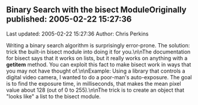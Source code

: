 ## Binary Search with the bisect ModuleOriginally published: 2005-02-22 15:27:36 
Last updated: 2005-02-22 15:27:36 
Author: Chris Perkins 
 
Writing a binary search algorithm is surprisingly error-prone.  The solution: trick the built-in bisect module into doing it for you.\n\nThe documentation for bisect says that it works on lists, but it really works on anything with a __getitem__ method. You can exploit this fact to make bisect work in ways that you may not have thought of.\n\nExample:  Using a library that controls a digital video camera, I wanted to do a poor-man's auto-exposure.  The goal is to find the exposure time, in milliseconds, that makes the mean pixel value about 128 (out of 0 to 255).\n\nThe trick is to create an object that "looks like" a list to the bisect module.